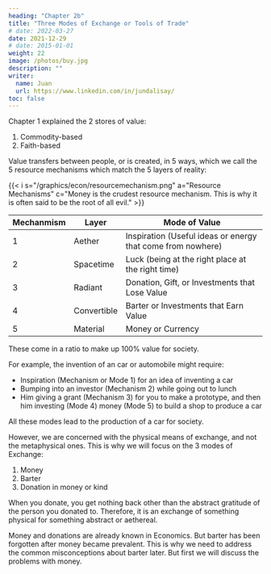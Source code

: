 ```yaml
---
heading: "Chapter 2b"
title: "Three Modes of Exchange or Tools of Trade"
# date: 2022-03-27
date: 2021-12-29
# date: 2015-01-01
weight: 22
image: /photos/buy.jpg
description: ""
writer:
  name: Juan
  url: https://www.linkedin.com/in/jundalisay/
toc: false
---
```



<!-- Superphysics uses the 4 Laws of Value to explain the dynamics of the flow of value in society. This is quantified through the DCTI tool which has 4 aspects:

- Demand (Law 1)
- Capital (Law 2)
- Trade (Law 3)
- Industry (Law 4) -->


Chapter 1 explained the 2 stores of value:

1. Commodity-based
2. Faith-based


Value transfers between people, or is created, in 5 ways, which we call the 5 resource mechanisms which match the  5 layers of reality:

{{< i s="/graphics/econ/resourcemechanism.png" a="Resource Mechanisms" c="Money is the crudest resource mechanism. This is why it is often said to be the root of all evil." >}}


<!-- mode -->
Mechanmism | Layer | Mode of Value
--- | --- | ---
1 | Aether | Inspiration (Useful ideas or energy that come from nowhere)
2 | Spacetime | Luck (being at the right place at the right time)
3 | Radiant | Donation, Gift, or Investments that Lose Value
4 | Convertible | Barter or Investments that Earn Value
5 | Material | Money or Currency


These come in a ratio to make up 100% value for society.

For example, the invention of an car or automobile might require:
- Inspiration (Mechanism or Mode 1) for an idea of inventing a car
- Bumping into an investor (Mechanism 2) while going out to lunch
- Him giving a grant (Mechanism 3) for you to make a prototype, and then him investing (Mode 4) money (Mode 5) to build a shop to produce a car  

All these modes lead to the production of a car for society. 

However, we are concerned with the physical means of exchange, and not the metaphysical ones. This is why we will focus on the 3 modes of Exchange:

1. Money
2. Barter
3. Donation in money or kind 

When you donate, you get nothing back other than the abstract gratitude of the person you donated to. Therefore, it is an exchange of something physical for something abstract or aethereal. 

Money and donations are already known in Economics. But barter has been forgotten after money became prevalent. This is why we need to address the common misconceptions about barter later. But first we will discuss the problems with money.  




